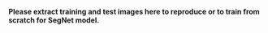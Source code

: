 **Please extract training and test images here to reproduce or to train from scratch for SegNet model.**
